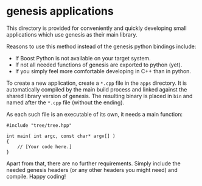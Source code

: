 genesis applications
====================

This directory is provided for conveniently and quickly developing small applications which use
genesis as their main library.

Reasons to use this method instead of the genesis python bindings include:

* If Boost Python is not available on your target system.
* If not all needed functions of genesis are exported to python (yet).
* If you simply feel more comfortable developing in C++ than in python.

To create a new application, create a `*.cpp` file in the `apps` directory.
It is automatically compiled by the main build process and linked against the shared library
version of genesis.
The resulting binary is placed in `bin` and named after the `*.cpp` file (without the ending).

As each such file is an executable of its own, it needs a main function:

    #include "tree/tree.hpp"

    int main( int argc, const char* argv[] )
    {
    	// [Your code here.]
    }

Apart from that, there are no further requirements. Simply include the needed genesis headers (or
any other headers you might need) and compile. Happy coding!
